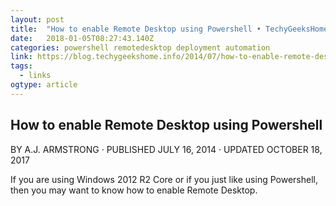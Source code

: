 ```yaml
---
layout: post 
title:  "How to enable Remote Desktop using Powershell • TechyGeeksHome" 
date:   2018-01-05T08:27:43.140Z 
categories: powershell remotedesktop deployment automation
link: https://blog.techygeekshome.info/2014/07/how-to-enable-remote-desktop-using-powershell/ 
tags:
  - links
ogtype: article 
---
```

## How to enable Remote Desktop using Powershell
BY A.J. ARMSTRONG · PUBLISHED JULY 16, 2014 · UPDATED OCTOBER 18, 2017


If you are using Windows 2012 R2 Core or if you just like using Powershell, then you may want to know how to enable Remote Desktop.